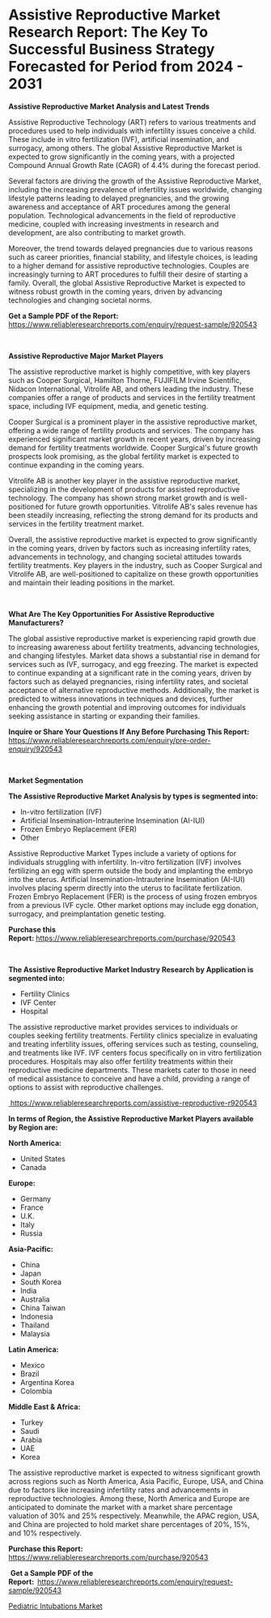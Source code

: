 <p><h1>Assistive Reproductive Market Research Report: The Key To Successful Business Strategy Forecasted for Period from 2024 - 2031</h1></p><p><strong>Assistive Reproductive Market Analysis and Latest Trends</strong></p>
<p><p>Assistive Reproductive Technology (ART) refers to various treatments and procedures used to help individuals with infertility issues conceive a child. These include in vitro fertilization (IVF), artificial insemination, and surrogacy, among others. The global Assistive Reproductive Market is expected to grow significantly in the coming years, with a projected Compound Annual Growth Rate (CAGR) of 4.4% during the forecast period.</p><p>Several factors are driving the growth of the Assistive Reproductive Market, including the increasing prevalence of infertility issues worldwide, changing lifestyle patterns leading to delayed pregnancies, and the growing awareness and acceptance of ART procedures among the general population. Technological advancements in the field of reproductive medicine, coupled with increasing investments in research and development, are also contributing to market growth.</p><p>Moreover, the trend towards delayed pregnancies due to various reasons such as career priorities, financial stability, and lifestyle choices, is leading to a higher demand for assistive reproductive technologies. Couples are increasingly turning to ART procedures to fulfill their desire of starting a family. Overall, the global Assistive Reproductive Market is expected to witness robust growth in the coming years, driven by advancing technologies and changing societal norms.</p></p>
<p><strong>Get a Sample PDF of the Report:&nbsp;</strong> <a href="https://www.reliableresearchreports.com/enquiry/request-sample/920543">https://www.reliableresearchreports.com/enquiry/request-sample/920543</a></p>
<p>&nbsp;</p>
<p><strong>Assistive Reproductive Major Market Players</strong></p>
<p><p>The assistive reproductive market is highly competitive, with key players such as Cooper Surgical, Hamilton Thorne, FUJIFILM Irvine Scientific, Nidacon International, Vitrolife AB, and others leading the industry. These companies offer a range of products and services in the fertility treatment space, including IVF equipment, media, and genetic testing.</p><p>Cooper Surgical is a prominent player in the assistive reproductive market, offering a wide range of fertility products and services. The company has experienced significant market growth in recent years, driven by increasing demand for fertility treatments worldwide. Cooper Surgical's future growth prospects look promising, as the global fertility market is expected to continue expanding in the coming years.</p><p>Vitrolife AB is another key player in the assistive reproductive market, specializing in the development of products for assisted reproductive technology. The company has shown strong market growth and is well-positioned for future growth opportunities. Vitrolife AB's sales revenue has been steadily increasing, reflecting the strong demand for its products and services in the fertility treatment market.</p><p>Overall, the assistive reproductive market is expected to grow significantly in the coming years, driven by factors such as increasing infertility rates, advancements in technology, and changing societal attitudes towards fertility treatments. Key players in the industry, such as Cooper Surgical and Vitrolife AB, are well-positioned to capitalize on these growth opportunities and maintain their leading positions in the market.</p></p>
<p>&nbsp;</p>
<p><strong>What Are The Key Opportunities For Assistive Reproductive Manufacturers?</strong></p>
<p><p>The global assistive reproductive market is experiencing rapid growth due to increasing awareness about fertility treatments, advancing technologies, and changing lifestyles. Market data shows a substantial rise in demand for services such as IVF, surrogacy, and egg freezing. The market is expected to continue expanding at a significant rate in the coming years, driven by factors such as delayed pregnancies, rising infertility rates, and societal acceptance of alternative reproductive methods. Additionally, the market is predicted to witness innovations in techniques and devices, further enhancing the growth potential and improving outcomes for individuals seeking assistance in starting or expanding their families.</p></p>
<p><strong>Inquire or Share Your Questions If Any Before Purchasing This Report:</strong> <a href="https://www.reliableresearchreports.com/enquiry/pre-order-enquiry/920543">https://www.reliableresearchreports.com/enquiry/pre-order-enquiry/920543</a></p>
<p>&nbsp;</p>
<p><strong>Market Segmentation</strong></p>
<p><strong>The Assistive Reproductive Market Analysis by types is segmented into:</strong></p>
<p><ul><li>In-vitro fertilization (IVF)</li><li>Artificial Insemination-Intrauterine Insemination (AI-IUI)</li><li>Frozen Embryo Replacement (FER)</li><li>Other</li></ul></p>
<p><p>Assistive Reproductive Market Types include a variety of options for individuals struggling with infertility. In-vitro fertilization (IVF) involves fertilizing an egg with sperm outside the body and implanting the embryo into the uterus. Artificial Insemination-Intrauterine Insemination (AI-IUI) involves placing sperm directly into the uterus to facilitate fertilization. Frozen Embryo Replacement (FER) is the process of using frozen embryos from a previous IVF cycle. Other market options may include egg donation, surrogacy, and preimplantation genetic testing.</p></p>
<p><strong>Purchase this Report:&nbsp;</strong><a href="https://www.reliableresearchreports.com/purchase/920543">https://www.reliableresearchreports.com/purchase/920543</a></p>
<p>&nbsp;</p>
<p><strong>The Assistive Reproductive Market Industry Research by Application is segmented into:</strong></p>
<p><ul><li>Fertility Clinics</li><li>IVF Center</li><li>Hospital</li></ul></p>
<p><p>The assistive reproductive market provides services to individuals or couples seeking fertility treatments. Fertility clinics specialize in evaluating and treating infertility issues, offering services such as testing, counseling, and treatments like IVF. IVF centers focus specifically on in vitro fertilization procedures. Hospitals may also offer fertility treatments within their reproductive medicine departments. These markets cater to those in need of medical assistance to conceive and have a child, providing a range of options to assist with reproductive challenges.</p></p>
<p><a href="https://www.reliableresearchreports.com/assistive-reproductive-r920543">&nbsp;https://www.reliableresearchreports.com/assistive-reproductive-r920543</a></p>
<p><strong>In terms of Region, the Assistive Reproductive Market Players available by Region are:</strong></p>
<p>
    <p> <strong> North America: </strong>
        <ul>
            <li>United States</li>
            <li>Canada</li>
        </ul>
        </p> 
    <p> <strong> Europe: </strong>
        <ul>
            <li>Germany</li>
            <li>France</li>
            <li>U.K.</li>
            <li>Italy</li>
            <li>Russia</li>
        </ul>
        </p> 
    <p> <strong> Asia-Pacific: </strong>
        <ul>
            <li>China</li>
            <li>Japan</li>
            <li>South Korea</li>
            <li>India</li>
            <li>Australia</li>
            <li>China Taiwan</li>
            <li>Indonesia</li>
            <li>Thailand</li>
            <li>Malaysia</li>
        </ul>
        </p> 
    <p> <strong> Latin America: </strong>
        <ul>
            <li>Mexico</li>
            <li>Brazil</li>
            <li>Argentina Korea</li>
            <li>Colombia</li>
        </ul>
        </p> 
    <p> <strong> Middle East & Africa: </strong>
        <ul>
            <li>Turkey</li>
            <li>Saudi</li>
            <li>Arabia</li>
            <li>UAE</li>
            <li>Korea</li>
        </ul>
    </p>
    </p>
<p><p>The assistive reproductive market is expected to witness significant growth across regions such as North America, Asia Pacific, Europe, USA, and China due to factors like increasing infertility rates and advancements in reproductive technologies. Among these, North America and Europe are anticipated to dominate the market with a market share percentage valuation of 30% and 25% respectively. Meanwhile, the APAC region, USA, and China are projected to hold market share percentages of 20%, 15%, and 10% respectively.</p></p>
<p><strong>Purchase this Report: </strong><a href="https://www.reliableresearchreports.com/purchase/920543">https://www.reliableresearchreports.com/purchase/920543</a></p>
<p>&nbsp;<strong>Get a Sample PDF of the Report:&nbsp;&nbsp;</strong><a href="https://www.reliableresearchreports.com/enquiry/request-sample/920543">https://www.reliableresearchreports.com/enquiry/request-sample/920543</a></p>
<p><strong></strong></p>
<p><p><a href="https://view.publitas.com/reportprime-1/insights-into-the-pediatric-intubations-industry-market-financial-status-market-size-and-revenue-analysis-up-to-2031/">Pediatric Intubations Market</a></p></p>